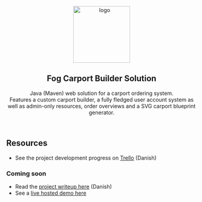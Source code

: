 <p align="center">
   <img src="https://i.imgur.com/mUXcE41.png" alt="logo"/ width=150>
</p>
<h2 align="center">Fog Carport Builder Solution</h2>
    <p align="center">Java (Maven) web solution for a carport ordering system.<br>Features a custom carport builder, a fully fledged user account system as well as admin-only resources, order overviews and a SVG carport blueprint generator.</p>
</div>
<br>

## Resources
* See the project development progress on [Trello](https://trello.com/b/ot6smKyb/fog) (Danish)

### Coming soon
* Read the [project writeup here](https://github.com/Freddiiy/cphbusiness-fog) (Danish)
* See a [live hosted demo here](https://github.com/Freddiiy/cphbusiness-fog)
